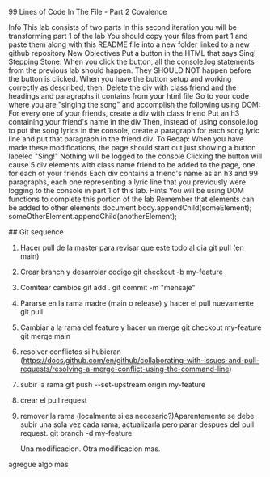 99 Lines of Code In The File - Part 2
Covalence

Info
This lab consists of two parts
In this second iteration you will be transforming part 1 of the lab
You should copy your files from part 1 and paste them along with this README file into a new folder linked to a new github repository
New Objectives
Put a button in the HTML that says Sing!
Stepping Stone: When you click the button, all the console.log statements from the previous lab should happen. They SHOULD NOT happen before the button is clicked.
When you have the button setup and working correctly as described, then:
Delete the div with class friend and the headings and paragraphs it contains from your html file
Go to your code where you are "singing the song" and accomplish the following using DOM:
For every one of your friends, create a div with class friend
Put an h3 containing your friend's name in the div
Then, instead of using console.log to put the song lyrics in the console, create a paragraph for each song lyric line and put that paragraph in the friend div.
To Recap:
When you have made these modifications, the page should start out just showing a button labeled "Sing!"
Nothing will be logged to the console
Clicking the button will cause 5 div elements with class name friend to be added to the page, one for each of your friends
Each div contains a friend's name as an h3 and 99 paragraphs, each one representing a lyric line that you previously were logging to the console in part 1 of this lab.
Hints
You will be using DOM functions to complete this portion of the lab
Remember that elements can be added to other elements
document.body.appendChild(someElement);
someOtherElement.appendChild(anotherElement);

## Git sequence

1. Hacer pull de la master para revisar que este todo al dia
   git pull (en main)
2. Crear branch y desarrolar codigo
   git checkout -b my-feature
3. Comitear cambios
   git add .
   git commit -m "mensaje"
4. Pararse en la rama madre (main o release) y hacer el pull nuevamente
   git pull
5. Cambiar a la rama del feature y hacer un merge
   git checkout my-feature
   git merge main
6. resolver conflictos si hubieran (https://docs.github.com/en/github/collaborating-with-issues-and-pull-requests/resolving-a-merge-conflict-using-the-command-line)
7. subir la rama
   git push --set-upstream origin my-feature
8. crear el pull request
9. remover la rama (localmente si es necesario?)Aparentemente se debe subir una sola vez cada rama, actualizarla pero parar despues del pull request.
   git branch -d my-feature

   Una modificacion.
   Otra modificacion mas.

agregue algo mas
